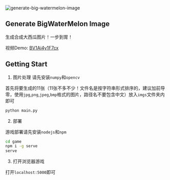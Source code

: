 ![generate-big-watermelon-image](https://socialify.git.ci/beiyuouo/generate-big-watermelon-image/image?font=Source%20Code%20Pro&forks=1&issues=1&language=1&logo=https%3A%2F%2Favatars.githubusercontent.com%2Fu%2F44976445%3Fs%3D460%26u%3D182d335f502ab38522bde613717bd77aa1f6f766%26v%3D4&owner=1&pattern=Circuit%20Board&pulls=1&stargazers=1&theme=Light)

## Generate BigWaterMelon Image

生成合成大西瓜图片！一步到胃！

视频Demo: <a href="https://www.bilibili.com/video/BV1Ai4y1F7cx">BV1Ai4y1F7cx</a>

## Getting Start

1. 图片处理
请先安装`numpy`和`opencv`

首先将要生成的11张（11张不多不少！文件名是按字符串形式排序的，建议加前导零，使用`jpg`,`png`,`jpeg`,`bmp`格式的图片，路径名不要包含中文）放入`imgs`文件夹内即可

```sh
python main.py
```

2. 部署

游戏部署请先安装`nodejs`和`npm`

```sh
cd game
npm i -g serve
serve
```

3. 打开浏览器游戏

打开`localhost:5000`即可
